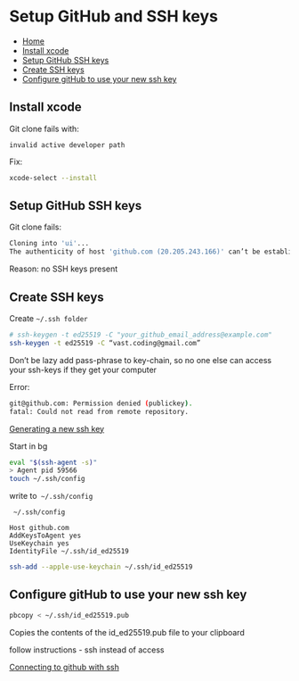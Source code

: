 # Setup GitHub and SSH keys

- [Home](./new-laptop.md)
- [Install xcode](#install-xcode)
- [Setup GitHub SSH keys](#setup-github-ssh-keys)
- [Create SSH keys](#create-ssh-keys)
- [Configure gitHub to use your new ssh key](#configure-github-to-use-your-new-ssh-key)


## Install xcode

Git clone fails with:

`invalid active developer path`

Fix:

```sh
xcode-select --install
```

## Setup GitHub SSH keys

Git clone fails:

```sh
Cloning into 'ui'...
The authenticity of host 'github.com (20.205.243.166)' can’t be established.
```

Reason: no SSH keys present

## Create SSH keys

Create `~/.ssh folder`

```sh
# ssh-keygen -t ed25519 -C "your_github_email_address@example.com"
ssh-keygen -t ed25519 -C “vast.coding@gmail.com”
```

Don’t be lazy add pass-phrase to key-chain, so no one else can access your ssh-keys if they get your computer

Error:

```sh
git@github.com: Permission denied (publickey).
fatal: Could not read from remote repository.
```

[Generating a new ssh key](https://docs.github.com/en/authentication/connecting-to-github-with-ssh/generating-a-new-ssh-key-and-adding-it-to-the-ssh-agent##adding-your-ssh-key-to-the-ssh-agent)

Start in bg

```sh
eval "$(ssh-agent -s)"
> Agent pid 59566
touch ~/.ssh/config
```

write to` ~/.ssh/config`

` ~/.ssh/config`

```
Host github.com
AddKeysToAgent yes
UseKeychain yes
IdentityFile ~/.ssh/id_ed25519
```

```sh
ssh-add --apple-use-keychain ~/.ssh/id_ed25519
```

## Configure gitHub to use your new ssh key

```sh
pbcopy < ~/.ssh/id_ed25519.pub
```

Copies the contents of the id_ed25519.pub file to your clipboard

follow instructions - ssh instead of access

[Connecting to github with ssh](https://docs.github.com/en/authentication/connecting-to-github-with-ssh/adding-a-new-ssh-key-to-your-github-account)

